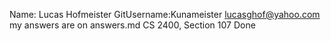 Name: Lucas Hofmeister GitUsername:Kunameister
lucasghof@yahoo.com my answers are on answers.md
CS 2400, Section 107
Done
